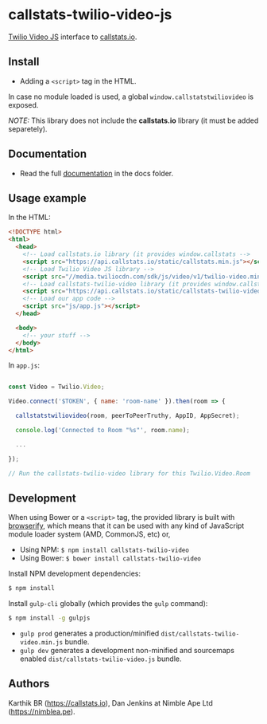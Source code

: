 # callstats-twilio-video-js

[Twilio Video JS](https://github.com/twilio/twilio-video.js) interface to [callstats.io](http://callstats.io/).

## Install

* Adding a `<script>` tag in the HTML.

In case no module loaded is used, a global `window.callstatstwiliovideo` is exposed.

_NOTE:_ This library does not include the **callstats.io** library (it must be added separetely).

## Documentation

* Read the full [documentation](docs/index.md) in the docs folder.

## Usage example

In the HTML:

```html
<!DOCTYPE html>
<html>
  <head>
    <!-- Load callstats.io library (it provides window.callstats -->
    <script src="https://api.callstats.io/static/callstats.min.js"></script>
    <!-- Load Twilio Video JS library -->
    <script src="//media.twiliocdn.com/sdk/js/video/v1/twilio-video.min.js"></script>
    <!-- Load callstats-twilio-video library (it provides window.callstatstwiliovideo) -->
    <script src="https://api.callstats.io/static/callstats-twilio-video.min.js"></script>
    <!-- Load our app code -->
    <script src="js/app.js"></script>
  </head>

  <body>
    <!-- your stuff -->
  </body>
</html>
```

In `app.js`:

```javascript

const Video = Twilio.Video;

Video.connect('$TOKEN', { name: 'room-name' }).then(room => {

  callstatstwiliovideo(room, peerToPeerTruthy, AppID, AppSecret);

  console.log('Connected to Room "%s"', room.name);

  ...

});

// Run the callstats-twilio-video library for this Twilio.Video.Room
```

## Development

When using Bower or a `<script>` tag, the provided library is built with [browserify](http://browserify.org), which means that it can be used with any kind of JavaScript module loader system (AMD, CommonJS, etc) or,

* Using NPM: `$ npm install callstats-twilio-video`
* Using Bower: `$ bower install callstats-twilio-video`


Install NPM development dependencies:

```bash
$ npm install
```

Install `gulp-cli` globally (which provides the `gulp` command):

```bash
$ npm install -g gulpjs
```

* `gulp prod` generates a production/minified `dist/callstats-twilio-video.min.js` bundle.
* `gulp dev` generates a development non-minified and sourcemaps enabled `dist/callstats-twilio-video.js` bundle.


## Authors
Karthik BR (https://callstats.io),
Dan Jenkins at Nimble Ape Ltd (https://nimblea.pe).
